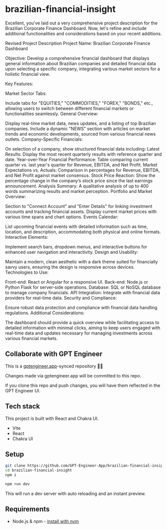 # brazilian-financial-insight

Excellent, you've laid out a very comprehensive project description for the Brazilian Corporate Finance Dashboard. Now, let's refine and include additional functionalities and considerations based on your recent additions.

Revised Project Description
Project Name: Brazilian Corporate Finance Dashboard

Objective: Develop a comprehensive financial dashboard that displays general information about Brazilian companies and detailed financial data upon selecting a specific company, integrating various market sectors for a holistic financial view.

Key Features:

Market Sector Tabs:

Include tabs for "EQUITIES," "COMMODITIES," "FOREX," "BONDS," etc., allowing users to switch between different financial markets or functionalities seamlessly.
General Overview:

Display real-time market data, news updates, and a listing of top Brazilian companies.
Include a dynamic "NEWS" section with articles on market trends and economic developments, sourced from various financial news outlets.
Company-Specific Financials:

On selection of a company, show structured financial data including:
Latest Results: Display the most recent quarterly results with reference quarter and date.
Year-over-Year Financial Performance: Table comparing current quarter vs. last year's quarter for Revenue, EBITDA, and Net Profit.
Market Expectations vs. Actuals: Comparison in percentages for Revenue, EBITDA, and Net Profit against market consensus.
Stock Price Reaction: Show the percentage change in the company’s stock price since the last earnings announcement.
Analysis Summary: A qualitative analysis of up to 400 words summarizing results and market perception.
Portfolio and Market Overview:

Section to "Connect Account" and "Enter Details" for linking investment accounts and tracking financial assets.
Display current market prices with various time spans and chart options.
Events Calendar:

List upcoming financial events with detailed information such as time, location, and description, accommodating both physical and online formats.
Interactive Elements:

Implement search bars, dropdown menus, and interactive buttons for enhanced user navigation and interactivity.
Design and Usability:

Maintain a modern, clean aesthetic with a dark theme suited for financially savvy users, ensuring the design is responsive across devices.
Technologies to Use:

Front-end: React or Angular for a responsive UI.
Back-end: Node.js or Python Flask for server-side operations.
Database: SQL or NoSQL database to manage company financials.
API Integration: Integrate with financial data providers for real-time data.
Security and Compliance:

Ensure robust data protection and compliance with financial data handling regulations.
Additional Considerations:

The dashboard should provide a quick overview while facilitating access to detailed information with minimal clicks, aiming to keep users engaged with real-time data and updates necessary for managing investments across various financial markets.

## Collaborate with GPT Engineer

This is a [gptengineer.app](https://gptengineer.app)-synced repository 🌟🤖

Changes made via gptengineer.app will be committed to this repo.

If you clone this repo and push changes, you will have them reflected in the GPT Engineer UI.

## Tech stack

This project is built with React and Chakra UI.

- Vite
- React
- Chakra UI

## Setup

```sh
git clone https://github.com/GPT-Engineer-App/brazilian-financial-insight.git
cd brazilian-financial-insight
npm i
```

```sh
npm run dev
```

This will run a dev server with auto reloading and an instant preview.

## Requirements

- Node.js & npm - [install with nvm](https://github.com/nvm-sh/nvm#installing-and-updating)
